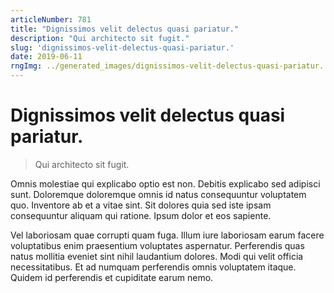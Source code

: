 ```yaml
---
articleNumber: 781
title: "Dignissimos velit delectus quasi pariatur."
description: "Qui architecto sit fugit."
slug: 'dignissimos-velit-delectus-quasi-pariatur.'
date: 2019-06-11
rngImg: ../generated_images/dignissimos-velit-delectus-quasi-pariatur..jpg
---
```


# Dignissimos velit delectus quasi pariatur.

> Qui architecto sit fugit.

Omnis molestiae qui explicabo optio est non. Debitis explicabo sed adipisci sunt. Doloremque doloremque omnis id natus consequuntur voluptatem quo. Inventore ab et a vitae sint. Sit dolores quia sed iste ipsam consequuntur aliquam qui ratione. Ipsum dolor et eos sapiente.
 Vel laboriosam quae corrupti quam fuga. Illum iure laboriosam earum facere voluptatibus enim praesentium voluptates aspernatur. Perferendis quas natus mollitia eveniet sint nihil laudantium dolores. Modi qui velit officia necessitatibus. Et ad numquam perferendis omnis voluptatem itaque. Quidem id perferendis et cupiditate earum nemo.

